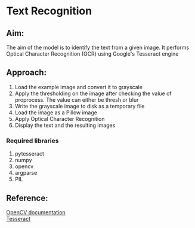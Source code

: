 # Text Recognition

## Aim:
The aim of the model is to identify the text from a given image. It performs Optical Character Recognition (OCR) using Google's Tesseract engine



## Approach:
1. Load the example image and convert it to grayscale
2. Apply the thresholding on the image after checking the value of proprocess. The value can either be thresh or blur 
3. Write the grayscale image to disk as a temporary file
4. Load the image as a Pillow image
5. Apply Optical Character Recognition 
6. Display the text and the resulting images


### Required libraries

1. pytesseract
2. numpy 
3. opencv
4. argparse
5. PIL


## Reference:

[OpenCV documentation](https://docs.opencv.org/3.2.0/db/d7b/group__datasets__tr.html) <br/>
[Tesseract ](https://github.com/tesseract-ocr/tesseract)


